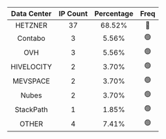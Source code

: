 | Data Center | IP Count | Percentage | Freq |
|:------------:|:--------:|:-----------:|:-----:|
| HETZNER | 37 | 68.52% | 🔴 |
| Contabo | 3 | 5.56% | 🟢 |
| OVH | 3 | 5.56% | 🟢 |
| HIVELOCITY | 2 | 3.70% | 🟢 |
| MEVSPACE | 2 | 3.70% | 🟢 |
| Nubes | 2 | 3.70% | 🟢 |
| StackPath | 1 | 1.85% | 🟢 |
| OTHER | 4 | 7.41% | 🟢 |